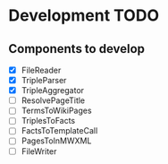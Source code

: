 Development TODO
================

Components to develop
---------------------

- [x] FileReader
- [x] TripleParser
- [x] TripleAggregator
- [ ] ResolvePageTitle
- [ ] TermsToWikiPages
- [ ] TriplesToFacts
- [ ] FactsToTemplateCall
- [ ] PagesToInMWXML
- [ ] FileWriter

